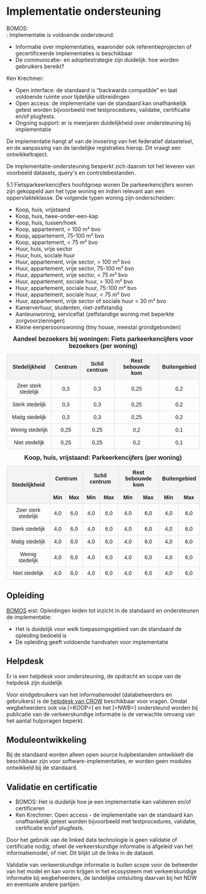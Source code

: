 # Implementatie ondersteuning

<aside class="note" title="Eisen">
BOMOS:<br>:
Implementatie is voldoende ondersteund:
<ul><li>Informatie over implementaties, waaronder ook referentieprojecten of gecertificeerde implementaties is beschikbaar </li>
<li>De communicatie- en adoptiestrategie zijn duidelijk: hoe worden gebruikers bereikt?</li></ul>
Ken Krechmer:
<ul><li>Open interface: de standaard is “backwards compatible” en laat voldoende ruimte voor tijdelijke uitbreidingen</li>
<li>Open access: de implementatie van de standaard kan onafhankelijk getest worden bijvoorbeeld met  testprocedures, validatie, certificatie en/of plugfests.</li>
<li>Ongoing support: er is meerjaren duidelijkheid over ondersteuning bij implementatie</li></ul> 
</aside>

De implementatie hangt af van de invoering van het federatief datastelsel, en de aanpassing van de landelijke registraties hierop. Dit vraagt een ontwikkeltraject. 

De implementatie-ondersteuning besperkt zich daarom tot het leveren van voorbeeld datasets, query's en controlebestanden. 

5.1 Fietsparkeerkencijfers hoofdgroep wonen
De parkeerkencijfers wonen zijn gekoppeld aan het type
woning en indien relevant aan een oppervlakteklasse.
De volgende typen woning zijn onderscheiden:
* Koop, huis, vrijstaand
* Koop, huis, twee-onder-een-kap
* Koop, huis, tussen/hoek
* Koop, appartement, > 100 m² bvo
* Koop, appartement, 75-100 m² bvo
* Koop, appartement, < 75 m² bvo
* Huur, huis, vrije sector
* Huur, huis, sociale huur
* Huur, appartement, vrije sector, > 100 m² bvo
* Huur, appartement, vrije sector, 75-100 m² bvo
* Huur, appartement, vrije sector, < 75 m² bvo
* Huur, appartement, sociale huur, > 100 m² bvo
* Huur, appartement, sociale huur, 75-100 m² bvo
* Huur, appartement, sociale huur, < 75 m² bvo
* Huur, appartement, vrije sector of sociale huur < 30 m² bvo
* Kamerverhuur, studenten, niet-zelfstandig
* Aanleunwoning, serviceflat (zelfstandige woning met
beperkte zorgvoorzieningen)
* Kleine eenpersoonswoning (tiny house, meestal
grondgebonden)


<style>
        table {
            width: 100%;
            border-collapse: collapse;
            font-family: Arial, sans-serif;
            font-size: 14px;
        }
        th, td {
            border: 1px solid #ddd;
            text-align: center;
            padding: 8px;
        }
        th {
            background-color:rgb(244, 244, 244);
            font-weight: bold;
        }
        caption {
            font-size: 16px;
            font-weight: bold;
            margin-bottom: 10px;
        }
    </style>
</head>
<body>
    <table>
        <caption>Aandeel bezoekers bij woningen: Fiets parkeerkencijfers voor bezoekers (per woning)</caption>
        <thead>
            <tr>
                <th>Stedelijkheid</th>
                <th>Centrum</th>
                <th>Schil centrum</th>
                <th>Rest bebouwde kom</th>
                <th>Buitengebied</th>
            </tr>
        </thead>
        <tbody>
            <tr>
                <td>Zeer sterk stedelijk</td>
                <td>0,3</td>
                <td>0,3</td>
                <td>0,25</td>
                <td>0,2</td>
            </tr>
            <tr>
                <td>Sterk stedelijk</td>
                <td>0,3</td>
                <td>0,3</td>
                <td>0,25</td>
                <td>0,2</td>
            </tr>
            <tr>
                <td>Matig stedelijk</td>
                <td>0,3</td>
                <td>0,3</td>
                <td>0,25</td>
                <td>0,2</td>
            </tr>
            <tr>
                <td>Weinig stedelijk</td>
                <td>0,25</td>
                <td>0,25</td>
                <td>0,2</td>
                <td>0,1</td>
            </tr>
            <tr>
                <td>Niet stedelijk</td>
                <td>0,25</td>
                <td>0,25</td>
                <td>0,2</td>
                <td>0,1</td>
            </tr>
        </tbody>
    </table>

<table>
        <caption>Koop, huis, vrijstaand: Parkeerkencijfers (per woning)</caption>
        <thead>
            <tr>
                <th rowspan="2">Stedelijkheid</th>
                <th colspan="2">Centrum</th>
                <th colspan="2">Schil centrum</th>
                <th colspan="2">Rest bebouwde kom</th>
                <th colspan="2">Buitengebied</th>
            </tr>
            <tr>
                <th>Min</th>
                <th>Max</th>
                <th>Min</th>
                <th>Max</th>
                <th>Min</th>
                <th>Max</th>
                <th>Min</th>
                <th>Max</th>
            </tr>
        </thead>
        <tbody>
            <tr>
                <td>Zeer sterk stedelijk</td>
                <td>4,0</td>
                <td>6,0</td>
                <td>4,0</td>
                <td>6,0</td>
                <td>4,0</td>
                <td>6,0</td>
                <td>4,0</td>
                <td>6,0</td>
            </tr>
            <tr>
                <td>Sterk stedelijk</td>
                <td>4,0</td>
                <td>6,0</td>
                <td>4,0</td>
                <td>6,0</td>
                <td>4,0</td>
                <td>6,0</td>
                <td>4,0</td>
                <td>6,0</td>
            </tr>
            <tr>
                <td>Matig stedelijk</td>
                <td>4,0</td>
                <td>6,0</td>
                <td>4,0</td>
                <td>6,0</td>
                <td>4,0</td>
                <td>6,0</td>
                <td>4,0</td>
                <td>6,0</td>
            </tr>
            <tr>
                <td>Weinig stedelijk</td>
                <td>4,0</td>
                <td>6,0</td>
                <td>4,0</td>
                <td>6,0</td>
                <td>4,0</td>
                <td>6,0</td>
                <td>4,0</td>
                <td>6,0</td>
            </tr>
            <tr>
                <td>Niet stedelijk</td>
                <td>4,0</td>
                <td>6,0</td>
                <td>4,0</td>
                <td>6,0</td>
                <td>4,0</td>
                <td>6,0</td>
                <td>4,0</td>
                <td>6,0</td>
            </tr>
        </tbody>
    </table>

## Opleiding

<aside class="note" title="BOMOS">
<a href="https://www.forumstandaardisatie.nl/sites/bfs/files/proceedings/FS22-10-04%204b%20BOMOS.pdf">BOMOS</a> eist: Opleidingen leiden tot inzicht in de standaard en ondersteunen de implementatie:
<ul><li>Het is duidelijk voor welk toepassingsgebied van de standaard de opleiding bedoeld is</li>
<li>De opleiding geeft voldoende handvaten voor implementatie</li></ul>
</aside>


## Helpdesk 

<aside class="note" title="BOMOS">
Er is een helpdesk voor ondersteuning, de opdracht en scope van de helpdesk zijn duidelijk
</aside>

Voor eindgebruikers van het informatiemodel (databeheerders en gebruikers) is de [helpdesk van CROW](https://www.crow.nl/hulp-en-contact/helpdesk/) beschikbaar voor vragen. Omdat wegbeheerders ook via [=KOOP=] en het [=NWB=] ondersteund worden bij publicatie van de verkeerskundige informatie is de verwachte omvang van het aantal hulpvragen beperkt.


## Moduleontwikkeling
Bij de standaard worden alleen open source hulpbestanden ontwikkelt die beschikbaar zijn voor software-implementaties, er worden geen modules ontwikkeld bij de standaard. 


## Validatie en certificatie

<aside class="note" title="Eisen">
<ul><li>BOMOS: Het is duidelijk hoe je een implementatie kan valideren en/of certificeren</li>
<li>Ken Krechmer: Open access - de implementatie van de standaard kan onafhankelijk getest worden bijvoorbeeld met  testprocedures, validatie, certificatie en/of plugfests.</li></ul>
</aside>

Door het gebruik van de linked data technologie is geen validatie of certificatie nodig; ofwel de verkeerskundige informatie is afgeleid van het informatiemodel, of niet. Dit blijkt uit de links in de dataset. 

Validatie van verkeerskundige informatie is buiten scope voor de beheerder van het model en kan vorm krijgen in het ecosysteem met verkeerskundige informatie bij wegbeheerders, de landelijke ontsluiting daarvan bij het NDW en eventuele andere partijen.